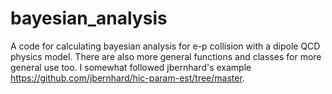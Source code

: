 # bayesian_analysis
 A code for calculating bayesian analysis for e-p collision with a dipole QCD physics model. There are also more general functions and classes for more general use too. I somewhat followed jbernhard's example https://github.com/jbernhard/hic-param-est/tree/master.
